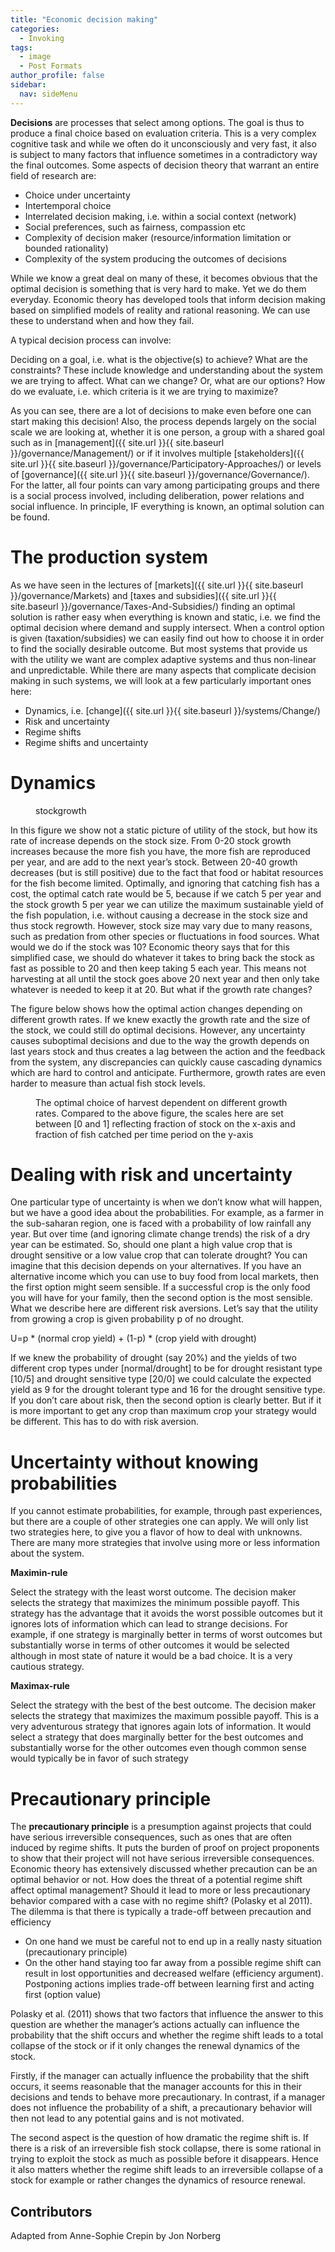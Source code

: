 ```yaml
---
title: "Economic decision making"
categories:
  - Invoking
tags:
  - image
  - Post Formats
author_profile: false
sidebar:
  nav: sideMenu
---
```


**Decisions** are processes that select among options. The goal is thus to produce a final choice based on evaluation criteria. This is a very complex cognitive task and while we often do it unconsciously and very fast, it also is subject to many factors that influence sometimes in a contradictory way the final outcomes. Some aspects of decision theory that warrant an entire field of research are:

* Choice under uncertainty
* Intertemporal choice
* Interrelated decision making, i.e. within a social context (network)
* Social preferences, such as fairness, compassion etc
* Complexity of decision maker (resource/information limitation or bounded rationality)
* Complexity of the system producing the outcomes of decisions

While we know a great deal on many of these, it becomes obvious that the optimal decision is something that is very hard to make. Yet we do them everyday. Economic theory has developed tools that inform decision making based on simplified models of reality and rational reasoning. We can use these to understand when and how they fail.

A typical decision process can involve:

Deciding on a goal, i.e. what is the objective(s) to achieve?
What are the constraints? These include knowledge and understanding about the system we are trying to affect.
What can we change? Or, what are our options?
How do we evaluate, i.e. which criteria is it we are trying to maximize?

As you can see, there are a lot of decisions to make even before one can start making this decision! Also, the process depends largely on the social scale we are looking at, whether it is one person, a group with a shared goal such as in [management]({{ site.url }}{{ site.baseurl }}/governance/Management/) or if it involves multiple [stakeholders]({{ site.url }}{{ site.baseurl }}/governance/Participatory-Approaches/) or levels of [governance]({{ site.url }}{{ site.baseurl }}/governance/Governance/). For the latter, all four points can vary among participating groups and there is a social process involved, including deliberation, power relations and social influence. In principle, IF everything is known, an optimal solution can be found.

# The production system

As we have seen in the lectures of [markets]({{ site.url }}{{ site.baseurl }}/governance/Markets) and [taxes and subsidies]({{ site.url }}{{ site.baseurl }}/governance/Taxes-And-Subsidies/) finding an optimal solution is rather easy when everything is known and static, i.e. we find the optimal decision where demand and supply intersect. When a control option is given (taxation/subsidies) we can easily find out how to choose it in order to find the socially desirable outcome. But most systems that provide us with the utility we want are complex adaptive systems and thus non-linear and unpredictable. While there are many aspects that complicate decision making in such systems, we will look at a few particularly important ones here:

* Dynamics, i.e. [change]({{ site.url }}{{ site.baseurl }}/systems/Change/)
* Risk and uncertainty
* Regime shifts
* Regime shifts and uncertainty

# Dynamics

<figure class="align-center">
  <img src="{{ site.url }}{{ site.baseurl }}/assets/images/StockGrowth.png" alt="">
  <figcaption>stockgrowth</figcaption>
</figure>

 In this figure we show not a static picture of utility of the stock, but how its rate of increase depends on the stock size. From 0-20 stock growth increases because the more fish you have, the more fish are reproduced per year, and are add to the next year’s stock. Between 20-40 growth decreases (but is still positive) due to the fact that food or habitat resources for the fish become limited. Optimally, and ignoring that catching fish has a cost, the optimal catch rate would be 5, because if we catch 5 per year and the stock growth 5 per year we can utilize the maximum sustainable yield of the fish population, i.e. without causing a decrease in the stock size and thus stock regrowth. However, stock size may vary due to many reasons, such as predation from other species or fluctuations in food sources. What would we do if the stock was 10? Economic theory says that for this simplified case, we should do whatever it takes to bring back the stock as fast as possible to 20 and then keep taking 5 each year. This means not harvesting at all until the stock goes above 20 next year and then only take whatever is needed to keep it at 20. But what if the growth rate changes?

The figure below shows how the optimal action changes depending on different growth rates. If we knew exactly the growth rate and the size of the stock, we could still do optimal decisions. However, any uncertainty causes suboptimal decisions and due to the way the growth depends on last years stock and thus creates a lag between the action and the feedback from the system, any discrepancies can quickly cause cascading dynamics which are hard to control and anticipate. Furthermore, growth rates are even harder to measure than actual fish stock levels.

<figure class="align-center">
  <img src="{{ site.url }}{{ site.baseurl }}/assets/images/OptimalAction.png" alt="">
  <figcaption>The optimal choice of harvest dependent on different growth rates. Compared to the above figure, the scales here are set between [0 and 1] reflecting fraction of stock on the x-axis and fraction of fish catched per time period on the y-axis</figcaption>
</figure>

# Dealing with risk and uncertainty

One particular type of uncertainty is when we don’t know what will happen, but we have a good idea about the probabilities. For example, as a farmer in the sub-saharan region, one is faced with a probability of low rainfall any year. But over time (and ignoring climate change trends) the risk of a dry year can be estimated. So, should one plant a high value crop that is drought sensitive or a low value crop that can tolerate drought? You can imagine that this decision depends on your alternatives. If you have an alternative income which you can use to buy food from local markets, then the first option might seem sensible. If a successful crop is the only food you will have for your family, then the second option is the most sensible. What we describe here are different risk aversions. Let’s say that the utility from growing a crop is given probability p of no drought.

U=p * (normal crop yield) + (1-p) * (crop yield with drought)

If we knew the probability of drought (say 20%) and the yields of two different crop types under [normal/drought] to be for drought resistant type [10/5] and drought sensitive type [20/0] we could calculate the expected yield as 9 for the drought tolerant type and 16 for the drought sensitive type. If you don’t care about risk, then the second option is clearly better. But if it is more important to get any crop than maximum crop your strategy would be different. This has to do with risk aversion.

# Uncertainty without knowing probabilities

If you cannot estimate probabilities, for example, through past experiences, but there are a couple of other strategies one can apply. We will only list two strategies here, to give you a flavor of how to deal with unknowns. There are many more strategies that involve using more or less information about the system.

**Maximin-rule**

Select the strategy with the least worst outcome. The decision maker selects the strategy that maximizes the minimum possible payoff. This strategy has the advantage that it avoids the worst possible outcomes but it ignores lots of information which can lead to strange decisions. For example, if one strategy is marginally better in terms of worst outcomes but substantially worse in terms of other outcomes it would be selected although in most state of nature it would be a bad choice. It is a very cautious strategy.

**Maximax-rule**

Select the strategy with the best of the best outcome. The decision maker selects the strategy that maximizes the maximum possible payoff. This is a very adventurous strategy that ignores again lots of information. It would select a strategy that does marginally better for the best outcomes and substantially worse for the other outcomes even though common sense would typically be in favor of such strategy

# Precautionary principle

The **precautionary principle** is a presumption against projects that could have serious irreversible consequences, such as ones that are often induced by regime shifts. It puts the burden of proof on project proponents to show that their project will not have serious irreversible consequences. Economic theory has extensively discussed whether precaution can be an optimal behavior or not. How does the threat of a potential regime shift affect optimal management? Should it lead to more or less precautionary behavior compared with a case with no regime shift? (Polasky et al 2011). The dilemma is that there is typically a trade-off between precaution and efficiency

*  On one hand we must be careful not to end up in a really nasty situation (precautionary principle)
*   On the other hand staying too far away from a possible regime shift can result in lost opportunities and decreased welfare (efficiency argument). Postponing actions implies trade-off between learning first and acting first (option value)

Polasky et al. (2011) shows that two factors that influence the answer to this question are whether the manager’s actions actually can influence the probability that the shift occurs and whether the regime shift leads to a total collapse of the stock or if it only changes the renewal dynamics of the stock.

Firstly, if the manager can actually influence the probability that the shift occurs, it seems reasonable that the manager accounts for this in their decisions and tends to behave more precautionary. In contrast, if a manager does not influence the probability of a shift, a precautionary behavior will then not lead to any potential gains and is not motivated.

The second aspect is the question of how dramatic the regime shift is. If there is a risk of an irreversible fish stock collapse, there is some rational in trying to exploit the stock as much as possible before it disappears. Hence it also matters whether the regime shift leads to an irreversible collapse of a stock for example or rather changes the dynamics of resource renewal.

## Contributors

Adapted from Anne-Sophie Crepin by Jon Norberg
